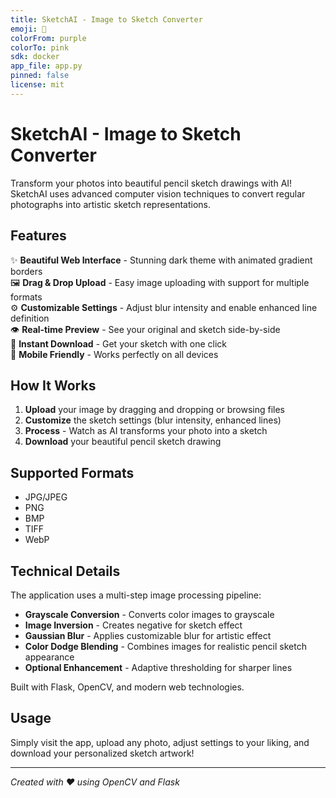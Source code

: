 ```yaml
---
title: SketchAI - Image to Sketch Converter
emoji: 🎨
colorFrom: purple
colorTo: pink
sdk: docker
app_file: app.py
pinned: false
license: mit
---
```


# SketchAI - Image to Sketch Converter

Transform your photos into beautiful pencil sketch drawings with AI! SketchAI uses advanced computer vision techniques to convert regular photographs into artistic sketch representations.

## Features

✨ **Beautiful Web Interface** - Stunning dark theme with animated gradient borders  
🖼️ **Drag & Drop Upload** - Easy image uploading with support for multiple formats  
⚙️ **Customizable Settings** - Adjust blur intensity and enable enhanced line definition  
👁️ **Real-time Preview** - See your original and sketch side-by-side  
💾 **Instant Download** - Get your sketch with one click  
📱 **Mobile Friendly** - Works perfectly on all devices  

## How It Works

1. **Upload** your image by dragging and dropping or browsing files
2. **Customize** the sketch settings (blur intensity, enhanced lines)
3. **Process** - Watch as AI transforms your photo into a sketch
4. **Download** your beautiful pencil sketch drawing

## Supported Formats

- JPG/JPEG
- PNG
- BMP
- TIFF
- WebP

## Technical Details

The application uses a multi-step image processing pipeline:
- **Grayscale Conversion** - Converts color images to grayscale
- **Image Inversion** - Creates negative for sketch effect
- **Gaussian Blur** - Applies customizable blur for artistic effect
- **Color Dodge Blending** - Combines images for realistic pencil sketch appearance
- **Optional Enhancement** - Adaptive thresholding for sharper lines

Built with Flask, OpenCV, and modern web technologies.

## Usage

Simply visit the app, upload any photo, adjust settings to your liking, and download your personalized sketch artwork!

---

*Created with ❤️ using OpenCV and Flask*